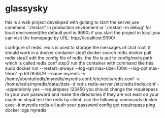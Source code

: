 # glassysky
this is a web project developed with golang
to start the server,use command:
'./restart' in production enviroment or './restart -m debug' for local enviroment(the default port is 9090)
if you start the project in local,you can visit the homepage by URL: http://lcoalhost:9090/

configure of redis: redis is used to storage the messages of chat root, it should work in a docker container
step1
docker search redis
docker pull redis
step2
edit the config file of redis, the file is put to config/redis path which is called redis.conf
step3
run the container with command like this:
sudo docker run --restart=always --log-opt max-size=100m --log-opt max-file=2 -p 6379:6379 --name myredis -v /home/ubuntu/redis/myredis/myredis.conf:/etc/redis/redis.conf -v /home/redis/myredis/data:/data -d redis redis-server /etc/redis/redis.conf  --appendonly yes  --requirepass 123456
you should change the requirepass to your own password and make the directories if they are not exist on your machine
step4
test the redis by client, use the following commands
docker exec -it myredis redis-cli
auth your-password
config get requirepass
ping
docker logs  myredis

